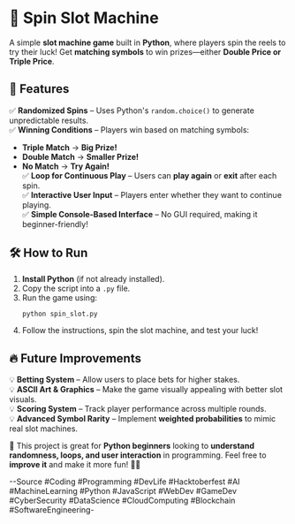 # 🎰 Spin Slot Machine  
A simple **slot machine game** built in **Python**, where players spin the reels to try their luck! Get **matching symbols** to win prizes—either **Double Price or Triple Price**.  

## 🚀 Features  
✅ **Randomized Spins** – Uses Python's `random.choice()` to generate unpredictable results.  
✅ **Winning Conditions** – Players win based on matching symbols:  
   - **Triple Match** → **Big Prize!**  
   - **Double Match** → **Smaller Prize!**  
   - **No Match** → **Try Again!**  
✅ **Loop for Continuous Play** – Users can **play again** or **exit** after each spin.  
✅ **Interactive User Input** – Players enter whether they want to continue playing.  
✅ **Simple Console-Based Interface** – No GUI required, making it beginner-friendly!  

## 🛠 How to Run  
1. **Install Python** (if not already installed).  
2. Copy the script into a `.py` file.  
3. Run the game using:  
   ```sh
   python spin_slot.py
   ```
4. Follow the instructions, spin the slot machine, and test your luck!  

## 🔥 Future Improvements  
💡 **Betting System** – Allow users to place bets for higher stakes.  
💡 **ASCII Art & Graphics** – Make the game visually appealing with better slot visuals.  
💡 **Scoring System** – Track player performance across multiple rounds.  
💡 **Advanced Symbol Rarity** – Implement **weighted probabilities** to mimic real slot machines.  

📌 This project is great for **Python beginners** looking to **understand randomness, loops, and user interaction** in programming. Feel free to **improve it** and make it more fun! 🎰🚀  

--Source #Coding #Programming #DevLife #Hacktoberfest #AI #MachineLearning #Python #JavaScript #WebDev #GameDev #CyberSecurity #DataScience #CloudComputing #Blockchain #SoftwareEngineering-
